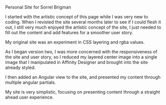 Personal Site for Sorrel Brigman


I started with the artistic concept of this page while I was very new to coding. When I revisted the site several months later to see if I could flesh it out, I still very much enjoyed the artistic concept of the site, I just needed to fill out the content and add features for a smoother user story.

My original site was an experiment in CSS layering and rgba values.

As I began version two, I was more concerned with the responsiveness of the site and user story, so I reduced my layered center image into a single image that I manipulated in Affinity Designer and brought into the site already styled.

I then added an Angular view to the site, and presented my content through multiple angular partials.

My site is very simplistic, focusing on presenting content through a straight ahead user experience.
